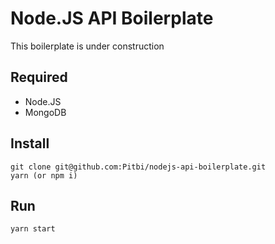 # Node.JS API Boilerplate

This boilerplate is under construction

## Required

- Node.JS
- MongoDB


## Install

    git clone git@github.com:Pitbi/nodejs-api-boilerplate.git
    yarn (or npm i)

## Run

    yarn start


